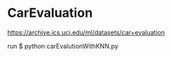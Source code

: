 # CarEvaluation
https://archive.ics.uci.edu/ml/datasets/car+evaluation

run
$ python carEvalutionWithKNN.py
